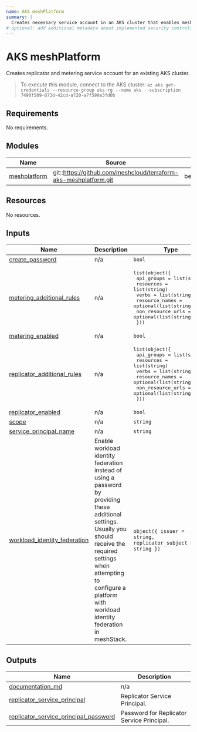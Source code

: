 ```yaml
---
name: AKS meshPlatform
summary: |
  Creates necessary service account in an AKS cluster that enables meshStack to manage it.
# optional: add additional metadata about implemented security controls
---
```


# AKS meshPlatform

Creates replicator and metering service account for an existing AKS cluster.

> To execute this module, connect to the AKS cluster: `az aks get-credentials --resource-group aks-rg --name aks --subscription 7490f509-073d-42cd-a720-a7f599a3fd0b`

<!-- BEGIN_TF_DOCS -->
## Requirements

No requirements.

## Modules

| Name | Source | Version |
|------|--------|---------|
| <a name="module_meshplatform"></a> [meshplatform](#module\_meshplatform) | git::https://github.com/meshcloud/terraform-aks-meshplatform.git | be8582047c744c70f59a6d5edb078335deb17408 |

## Resources

No resources.

## Inputs

| Name | Description | Type | Default | Required |
|------|-------------|------|---------|:--------:|
| <a name="input_create_password"></a> [create\_password](#input\_create\_password) | n/a | `bool` | `true` | no |
| <a name="input_metering_additional_rules"></a> [metering\_additional\_rules](#input\_metering\_additional\_rules) | n/a | <pre>list(object({<br>    api_groups        = list(string)<br>    resources         = list(string)<br>    verbs             = list(string)<br>    resource_names    = optional(list(string))<br>    non_resource_urls = optional(list(string))<br>  }))</pre> | `[]` | no |
| <a name="input_metering_enabled"></a> [metering\_enabled](#input\_metering\_enabled) | n/a | `bool` | `true` | no |
| <a name="input_replicator_additional_rules"></a> [replicator\_additional\_rules](#input\_replicator\_additional\_rules) | n/a | <pre>list(object({<br>    api_groups        = list(string)<br>    resources         = list(string)<br>    verbs             = list(string)<br>    resource_names    = optional(list(string))<br>    non_resource_urls = optional(list(string))<br>  }))</pre> | `[]` | no |
| <a name="input_replicator_enabled"></a> [replicator\_enabled](#input\_replicator\_enabled) | n/a | `bool` | `true` | no |
| <a name="input_scope"></a> [scope](#input\_scope) | n/a | `string` | n/a | yes |
| <a name="input_service_principal_name"></a> [service\_principal\_name](#input\_service\_principal\_name) | n/a | `string` | n/a | yes |
| <a name="input_workload_identity_federation"></a> [workload\_identity\_federation](#input\_workload\_identity\_federation) | Enable workload identity federation instead of using a password by providing these additional settings. Usually you should receive the required settings when attempting to configure a platform with workload identity federation in meshStack. | `object({ issuer = string, replicator_subject = string })` | `null` | no |

## Outputs

| Name | Description |
|------|-------------|
| <a name="output_documentation_md"></a> [documentation\_md](#output\_documentation\_md) | n/a |
| <a name="output_replicator_service_principal"></a> [replicator\_service\_principal](#output\_replicator\_service\_principal) | Replicator Service Principal. |
| <a name="output_replicator_service_principal_password"></a> [replicator\_service\_principal\_password](#output\_replicator\_service\_principal\_password) | Password for Replicator Service Principal. |
<!-- END_TF_DOCS -->
